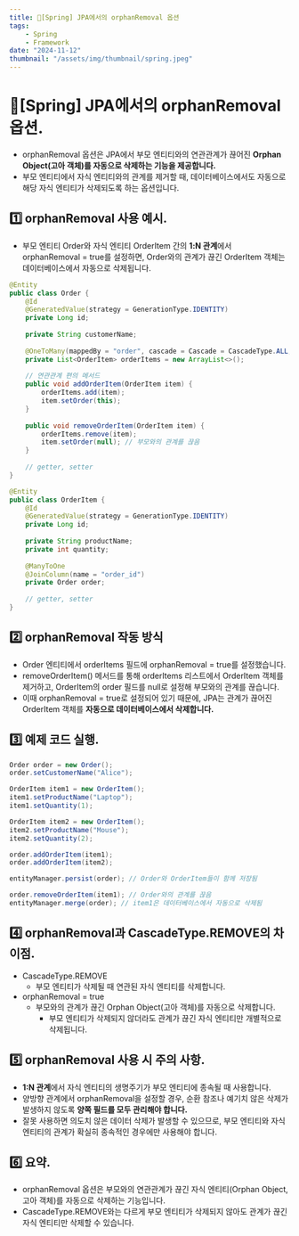 ```yaml
---
title: 🍃[Spring] JPA에서의 orphanRemoval 옵션
tags:
    - Spring
    - Framework
date: "2024-11-12"
thumbnail: "/assets/img/thumbnail/spring.jpeg"
---
```


# 🍃[Spring] JPA에서의 orphanRemoval 옵션.
- orphanRemoval 옵션은 JPA에서 부모 엔티티와의 연관관계가 끊어진 **Orphan Object(고아 객체)를 자동으로 삭제하는 기능을 제공합니다.**
- 부모 엔티티에서 자식 엔티티와의 관계를 제거할 때, 데이터베이스에서도 자동으로 해당 자식 엔티티가 삭제되도록 하는 옵션입니다.

## 1️⃣ orphanRemoval 사용 예시.
- 부모 엔티티 Order와 자식 엔티티 OrderItem 간의 **1:N 관계**에서 orphanRemoval = true를 설정하면, Order와의 관계가 끊긴 OrderItem 객체는 데이터베이스에서 자동으로 삭제됩니다.
```java
@Entity
public class Order {
    @Id
    @GeneratedValue(strategy = GenerationType.IDENTITY)
    private Long id;
    
    private String customerName;
    
    @OneToMany(mappedBy = "order", cascade = Cascade = CascadeType.ALL, orphanRemoval = true)
    private List<OrderItem> orderItems = new ArrayList<>();
    
    // 연관관계 편의 메서드
    public void addOrderItem(OrderItem item) {
        orderItems.add(item);
        item.setOrder(this);
    }
    
    public void removeOrderItem(OrderItem item) {
        orderItems.remove(item);
        item.setOrder(null); // 부모와의 관계를 끊음
    }
    
    // getter, setter
}

@Entity
public class OrderItem {
    @Id
    @GeneratedValue(strategy = GenerationType.IDENTITY)
    private Long id;
    
    private String productName;
    private int quantity;
    
    @ManyToOne
    @JoinColumn(name = "order_id")
    private Order order;
    
    // getter, setter
}
```

## 2️⃣ orphanRemoval 작동 방식
- Order 엔티티에서 orderItems 필드에 orphanRemoval = true를 설정했습니다.
- removeOrderItem() 메서드를 통해 orderItems 리스트에서 OrderItem 객체를 제거하고, OrderItem의 order 필드를 null로 설정해 부모와의 관계를 끊습니다.
- 이때 orphanRemoval = true로 설정되어 있기 때문에, JPA는 관계가 끊어진 OrderItem 객체를 **자동으로 데이터베이스에서 삭제합니다.**

## 3️⃣ 예제 코드 실행.
```java
Order order = new Order();
order.setCustomerName("Alice");

OrderItem item1 = new OrderItem();
item1.setProductName("Laptop");
item1.setQuantity(1);

OrderItem item2 = new OrderItem();
item2.setProductName("Mouse");
item2.setQuantity(2);

order.addOrderItem(item1);
order.addOrderItem(item2);

entityManager.persist(order); // Order와 OrderItem들이 함께 저장됨

order.removeOrderItem(item1); // Order와의 관계를 끊음
entityManager.merge(order); // item1은 데이터베이스에서 자동으로 삭제됨
```

## 4️⃣ orphanRemoval과 CascadeType.REMOVE의 차이점.
- CascadeType.REMOVE
    - 부모 엔티티가 삭제될 때 연관된 자식 엔티티를 삭제합니다.
- orphanRemoval = true
    - 부모와의 관계가 끊긴 Orphan Object(고아 객체)를 자동으로 삭제합니다.
        - 부모 엔티티가 삭제되지 않더라도 관계가 끊긴 자식 엔티티만 개별적으로 삭제됩니다.

## 5️⃣ orphanRemoval 사용 시 주의 사항.
- **1:N 관계**에서 자식 엔티티의 생명주기가 부모 엔티티에 종속될 때 사용합니다.
- 양방향 관계에서 orphanRemoval을 설정할 경우, 순환 참조나 예기치 않은 삭제가 발생하지 않도록 **양쪽 필드를 모두 관리해야 합니다.**
- 잘못 사용하면 의도치 않은 데이터 삭제가 발생할 수 있으므로, 부모 엔티티와 자식 엔티티의 관계가 확실히 종속적인 경우에만 사용해야 합니다.

## 6️⃣ 요약.
- orphanRemoval 옵션은 부모와의 연관관계가 끊긴 자식 엔티티(Orphan Object, 고아 객체)를 자동으로 삭제하는 기능입니다.
- CascadeType.REMOVE와는 다르게 부모 엔티티가 삭제되지 않아도 관계가 끊긴 자식 엔티티만 삭제할 수 있습니다.

